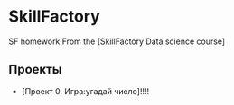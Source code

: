 # SkillFactory
SF homework
From the [SkillFactory Data science course]
## Проекты
* [Проект 0. Игра:угадай число]!!!!

